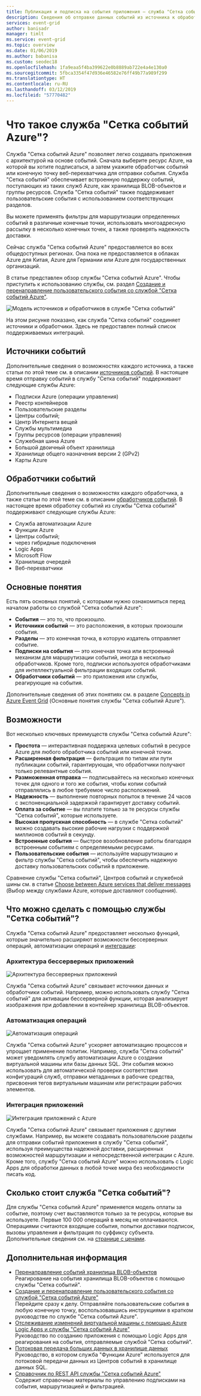 ```yaml
---
title: Публикация и подписка на события приложения — служба "Сетка событий Azure"
description: Сведения об отправке данных событий из источника к обработчикам с помощью службы "Сетка событий Azure", а также о создании приложений на основе событий и интеграции со службами Azure.
services: event-grid
author: banisadr
manager: timlt
ms.service: event-grid
ms.topic: overview
ms.date: 01/06/2019
ms.author: babanisa
ms.custom: seodec18
ms.openlocfilehash: 1fa9eaa5f4ba399622e0b8889ab722e4a4e130a0
ms.sourcegitcommit: 5fbca3354f47d936e46582e76ff49b77a989f299
ms.translationtype: HT
ms.contentlocale: ru-RU
ms.lasthandoff: 03/12/2019
ms.locfileid: "57770482"
---
```

# <a name="what-is-azure-event-grid"></a>Что такое служба "Сетка событий Azure"?

Служба "Сетка событий Azure" позволяет легко создавать приложения с архитектурой на основе событий. Сначала выберите ресурс Azure, на которой вы хотите подписаться, а затем укажите обработчик событий или конечную точку веб-перехватчика для отправки события. Служба "Сетка событий" обеспечивает встроенную поддержку событий, поступающих из таких служб Azure, как хранилища BLOB-объектов и группы ресурсов. Служба "Сетка событий" также поддерживает пользовательские события с использованием соответствующих разделов. 

Вы можете применять фильтры для маршрутизации определенных событий в различные конечные точки, использовать многоадресную рассылку в несколько конечных точек, а также проверять надежность доставки.

Сейчас служба "Сетка событий Azure" предоставляется во всех общедоступных регионах. Она пока не предоставляется в облаках Azure для Китая, Azure для Германии или Azure для государственных организаций.

В статье представлен обзор службы "Сетка событий Azure". Чтобы приступить к использованию службы, см. раздел [Создание и перенаправление пользовательского события со службой "Сетка событий Azure"](custom-event-quickstart.md). 

![Модель источников и обработчиков в службе "Сетка событий"](./media/overview/functional-model.png)

На этом рисунке показано, как служба "Сетка событий" соединяет источники и обработчики. Здесь не предоставлен полный список поддерживаемых интеграций.

## <a name="event-sources"></a>Источники событий

Дополнительные сведения о возможностях каждого источника, а также статьи по этой теме см. в описании [источников событий](event-sources.md). В настоящее время отправку событий в службу "Сетка событий" поддерживают следующие службы Azure:

* Подписки Azure (операции управления)
* Реестр контейнеров
* Пользовательские разделы
* Центры событий;
* Центр Интернета вещей
* Службы мультимедиа
* Группы ресурсов (операции управления)
* Служебная шина Azure
* Большой двоичный объект хранилища
* Хранилище общего назначения версии 2 (GPv2)
* Карты Azure

## <a name="event-handlers"></a>Обработчики событий

Дополнительные сведения о возможностях каждого обработчика, а также статьи по этой теме см. в описании [обработчиков событий](event-handlers.md). В настоящее время обработку событий из службы "Сетка событий" поддерживают следующие службы Azure: 

* Служба автоматизации Azure
* Функции Azure
* Центры событий;
* через гибридные подключения
* Logic Apps
* Microsoft Flow
* Хранилище очередей
* Веб-перехватчики

## <a name="concepts"></a>Основные понятия

Есть пять основных понятий, с которыми нужно ознакомиться перед началом работы со службой "Сетка событий Azure":

* **События** — это то, что произошло.
* **Источники событий** — это расположения, в которых произошли события.
* **Разделы** — это конечная точка, в которую издатель отправляет событие.
* **Подписки на события** — это конечная точка или встроенный механизм для маршрутизации событий, иногда в несколько обработчиков. Кроме того, подписки используются обработчиками для интеллектуальной фильтрации входящих событий.
* **Обработчики событий** — это приложения или службы, реагирующие на события.

Дополнительные сведения об этих понятиях см. в разделе [Concepts in Azure Event Grid](concepts.md) (Основные понятия службы "Сетка событий Azure").

## <a name="capabilities"></a>Возможности

Вот несколько ключевых преимуществ службы "Сетка событий Azure":

* **Простота** — интерактивная поддержка целевых событий в ресурсе Azure для любого обработчика событий или конечной точки.
* **Расширенная фильтрация** — фильтрация по типам или пути публикации событий, гарантирующая, что обработчики получают только релевантные события.
* **Размноженная отправка** — подписывайтесь на несколько конечных точек для одного и того же события, чтобы копии событий отправлялись в любое требуемое число расположений.
* **Надежность** — выполнение повторных попыток в течение 24 часов с экспоненциальной задержкой гарантирует доставку событий.
* **Оплата за событие** — вы платите только за те ресурсы службы "Сетка событий", которые используете.
* **Высокая пропускная способность** — в службе "Сетка событий" можно создавать высокие рабочие нагрузки с поддержкой миллионов событий в секунду.
* **Встроенные события** — быстрое возобновление работы благодаря встроенным событиям с определяемыми ресурсами.
* **Пользовательские события** — используйте маршрутизацию и фильтр службы "Сетка событий", чтобы обеспечить надежную доставку пользовательских событий в приложение.

Сравнение службы "Сетка событий", Центров событий и служебной шины см. в статье [Choose between Azure services that deliver messages](compare-messaging-services.md) (Выбор между службами Azure, которые доставляют сообщения).

## <a name="what-can-i-do-with-event-grid"></a>Что можно сделать с помощью службы "Сетка событий"?

Служба "Сетка событий Azure" предоставляет несколько функций, которые значительно расширяют возможности бессерверных операций, автоматизации операций и [интеграции](https://azure.com/integration): 

### <a name="serverless-application-architectures"></a>Архитектура бессерверных приложений

![Архитектура бессерверных приложений](./media/overview/serverless_web_app.png)

Служба "Сетка событий Azure" связывает источники данных и обработчики событий. Например, можно использовать службу "Сетка событий" для активации бессерверной функции, которая анализирует изображения при добавлении в контейнер хранилища BLOB-объектов. 

### <a name="ops-automation"></a>Автоматизация операций

![Автоматизация операций](./media/overview/Ops_automation.png)

Служба "Сетка событий Azure" ускоряет автоматизацию процессов и упрощает применение политик. Например, служба "Сетка событий" может уведомлять службу автоматизации Azure о создании виртуальной машины или базы данных SQL. Эти события можно использовать для автоматической проверки соответствия конфигураций служб, отправки метаданных в рабочие средства, присвоения тегов виртуальным машинам или регистрации рабочих элементов.

### <a name="application-integration"></a>Интеграция приложений

![Интеграция приложений с Azure](./media/overview/app_integration.png)

Служба "Сетка событий Azure" связывает приложения с другими службами. Например, вы можете создавать пользовательские разделы для отправки событий приложения в службу "Сетка событий", используя преимущества надежной доставки, расширенных возможностей маршрутизации и непосредственной интеграции с Azure. Кроме того, службу "Сетка событий Azure" можно использовать с Logic Apps для обработки данных в любой точке мира без необходимости писать код. 

## <a name="how-much-does-event-grid-cost"></a>Сколько стоит служба "Сетка событий"?

Для службы "Сетка событий Azure" применяется модель оплаты за событие, поэтому счет выставляются только за те ресурсы, которые вы используете. Первые 100 000 операций в месяц не оплачиваются. Операциями считаются входящие события, попытки доставки подписок, вызовы управления и фильтрация по суффиксу субъекта. Дополнительные сведения см. на [странице с ценами](https://azure.microsoft.com/pricing/details/event-grid/).

## <a name="next-steps"></a>Дополнительная информация

* [Перенаправление событий хранилища BLOB-объектов](../storage/blobs/storage-blob-event-quickstart.md?toc=%2fazure%2fevent-grid%2ftoc.json)  
  Реагирование на события хранилища BLOB-объектов с помощью службы "Сетка событий".
* [Создание и перенаправление пользовательского события со службой "Сетка событий Azure"](custom-event-quickstart.md)  
  Перейдите сразу к делу. Отправляйте пользовательские события в любую конечную точку, воспользовавшись инструкциями в кратком руководстве по службе "Сетка событий Azure".
* [Отслеживание изменений виртуальной машины с помощью Azure Logic Apps и службы "Сетка событий Azure"](monitor-virtual-machine-changes-event-grid-logic-app.md)  
  Руководство по созданию приложения с помощью Logic Apps для реагирования на события, отправляемые службой "Сетка событий".
* [Потоковая передача больших данных в хранилище данных](event-grid-event-hubs-integration.md)  
  Руководство, в котором служба "Функции Azure" используется для потоковой передачи данных из Центров событий в хранилище данных SQL.
* [Справочник по REST API службы "Сетка событий Azure"](/rest/api/eventgrid)  
  Содержит справочные материалы по управлению подписками на события, маршрутизацией и фильтрацией.
